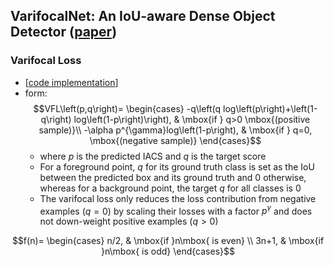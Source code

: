 ## VarifocalNet: An IoU-aware Dense Object Detector ([paper](https://arxiv.org/abs/2008.13367))  

### Varifocal Loss
- [[code implementation](https://github.com/Sangh0/pytorch-loss-metric/blob/main/detection/varifocal_loss.py)]
- form:  
$$VFL\left(p,q\right)=
\begin{cases}
-q\left(q log\left(p\right)+\left(1-q\right) log\left(1-p\right)\right), & \mbox{if } q>0 \mbox{(positive sample)}\\ 
-\alpha p^{\gamma}log\left(1-p\right), & \mbox{if } q=0, \mbox{(negative sample)} 
\end{cases}$$  
    - where $p$ is the predicted IACS and $q$ is the target score  
    - For a foreground point, $q$ for its ground truth class is set as the IoU between the predicted box and its ground truth and $0$ otherwise, whereas for a background point, the target $q$ for all classes is $0$  
    - The varifocal loss only reduces the loss contribution from negative examples $(q=0)$ by scaling their losses with a factor $p^{\gamma}$ and does not down-weight positive examples $(q>0)$

$$f(n)=
\begin{cases}
n/2, & \mbox{if }n\mbox{ is even} \\
3n+1, & \mbox{if }n\mbox{ is odd}
\end{cases}$$